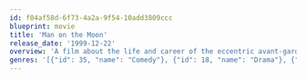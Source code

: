 ```yaml
---
id: f04af58d-6f73-4a2a-9f54-10add3809ccc
blueprint: movie
title: 'Man on the Moon'
release_date: '1999-12-22'
overview: 'A film about the life and career of the eccentric avant-garde comedian, Andy Kaufman.'
genres: '[{"id": 35, "name": "Comedy"}, {"id": 18, "name": "Drama"}, {"id": 10749, "name": "Romance"}]'
---
```


